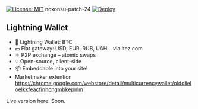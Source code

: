 ﻿[![License: MIT](https://img.shields.io/badge/License-MIT-green.svg)](LICENSE)
 noxonsu-patch-24
[![Deploy](https://www.herokucdn.com/deploy/button.svg)](https://heroku.com/deploy)
   
## Lightning Wallet
     
- 👛 Lightning Wallet: BTC
- 💵 Fiat gateway: USD, EUR, RUB, UAH... via itez.com
- ⚛️ P2P exchange – atomic swaps
- 💡 Open-source, client-side
- 📦 Embeddable into your site!
- Marketmaker extention https://chrome.google.com/webstore/detail/multicurrencywallet/oldojieloelkkfeacfinhcngmbkepnlm
  
Live version here: 
Soon. 

